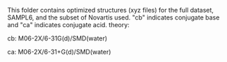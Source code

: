 This folder contains optimized structures (xyz files) for the full dataset, SAMPL6, and the subset of Novartis used. "cb" indicates conjugate base and "ca" indicates conjugate acid. 
theory:

cb: M06-2X/6-31G(d)/SMD(water)

ca: M06-2X/6-31+G(d)/SMD(water)

